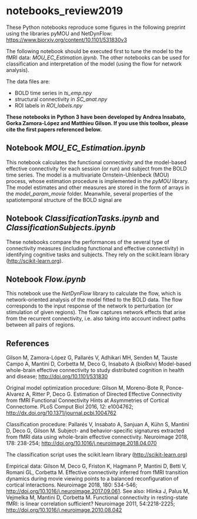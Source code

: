 # notebooks_review2019
These Python notebooks reproduce some figures in the following preprint using the libraries pyMOU and NetDynFlow: https://www.biorxiv.org/content/10.1101/531830v3

The following notebook should be executed first to tune the model to the fMRI data: *MOU_EC_Estimation.ipynb*. The other notebooks can be used for classification and interpretation of the model (using the flow for network analysis).

The data files are:
- BOLD time series in *ts_emp.npy*
- structural connectivity in *SC_anat.npy*
- ROI labels in *ROI_labels.npy*

**These notebooks in Python 3 have been developed by Andrea Insabato, Gorka Zamora-López and Matthieu Gilson. If you use this toolbox, please cite the first papers referenced below.**

## Notebook *MOU_EC_Estimation.ipynb*

This notebook calculates the functional connectivity and the model-based effective connectivity for each session (or run) and subject from the BOLD time series. The model is a multivariate Ornstein-Uhlenbeck (MOU) process, whose estimation procedure is implemented in the *pyMOU* library. The model estimates and other measures are stored in the form of arrays in the *model_param_movie* folder. Meanwhile, several properties of the spatiotemporal structure of the BOLD signal are 

## Notebook *ClassificationTasks.ipynb* and *ClassificationSubjects.ipynb*

These notebooks compare the performances of the several type of connectivity measures (including functional and effective connectivity) in identifying cognitive tasks and subjects. They rely on the scikit.learn library (http://scikit-learn.org).

## Notebook *Flow.ipynb*

This notebook use the *NetDynFlow* library to calculate the flow, which is network-oriented analysis of the model fitted to the BOLD data. The flow corresponds to the input response of the network to perturbation (or stimulation of given regions). The flow captures network effects that arise from the recurrent connectivity, i.e. also taking into account indirect paths between all pairs of regions.

## References

Gilson M, Zamora-López G, Pallarés V, Adhikari MH, Senden M, Tauste Campo A, Mantini D, Corbetta M, Deco G, Insabato A (bioRxiv) Model-based whole-brain effective connectivity to study distributed cognition in health and disease; http://doi.org/10.1101/531830

Original model optimization procedure: Gilson M, Moreno-Bote R, Ponce-Alvarez A, Ritter P, Deco G. Estimation of Directed Effective Connectivity from fMRI Functional Connectivity Hints at Asymmetries of Cortical Connectome. PLoS Comput Biol 2016, 12: e1004762; http://dx.doi.org/10.1371/journal.pcbi.1004762

Classification procedure: Pallarés V, Insabato A, Sanjuan A, Kühn S, Mantini D, Deco G, Gilson M. Subject- and behavior-specific signatures extracted from fMRI data using whole-brain effective connectivity. Neuroimage 2018, 178: 238-254; http://doi.org/10.1016/j.neuroimage.2018.04.070

The classification script uses the scikit.learn library (http://scikit-learn.org)

Empirical data: Gilson M, Deco G, Friston K, Hagmann P, Mantini D, Betti V, Romani GL, Corbetta M. Effective connectivity inferred from fMRI transition dynamics during movie viewing points to a balanced reconfiguration of cortical interactions. 
Neuroimage 2018, 180: 534-546; http://doi.org/10.1016/j.neuroimage.2017.09.061.
See also: Hlinka J, Palus M, Vejmelka M, Mantini D, Corbetta M. Functional connectivity in resting-state fMRI: is linear correlation sufficient? Neuroimage 2011, 54:2218-2225; http://doi.org/10.1016/j.neuroimage.2010.08.042
